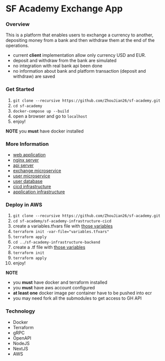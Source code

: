 # SF Academy Exchange App

### Overview

This is a platform that enables users to exchange a currency to another, depositing money from a bank and then withdraw them at the end of the operations.

- current **client** implementation allow only currency USD and EUR.
- deposit and withdraw from the bank are simulated
- no integration with real bank api been done
- no information about bank and platform transaction (deposit and withdraw) are saved

### Get Started

1. `git clone --recursive https://github.com/ZhouJian26/sf-academy.git`
2. `cd sf-academy`
3. `docker-compose up --build`
4. open a browser and go to `localhost`
5. enjoy!

**NOTE** you **must** have docker installed

### More Information

- [web application]()
- [nginx server]()
- [api server]()
- [exchange microservice]()
- [user microservice]()
- [user database]()
- [cicd infrastructure]()
- [application infrastructure]()

### Deploy in AWS

1. `git clone --recursive https://github.com/ZhouJian26/sf-academy.git`
2. `cd sf-academy/sf-academy-infrastructure-cicd`
3. create a variables.tfvars file with [those variables]()
4. `terraform init -var-file="variables.tfvars"`
5. `terraform apply`
6. `cd ../sf-academy-infrastructure-backend`
7. create a .tf file with [those variables]()
8. `terraform init`
9. `terraform apply`
10. enjoy!

**NOTE**

- you **must** have docker and terraform installed
- you **must** have aws account configured
- **at least one** docker image per container have to be pushed into ecr
- you may need fork all the submodules to get access to GH API

### Technology

- Docker
- Terraform
- gRPC
- OpenAPI
- NodeJS
- NextJS
- AWS
